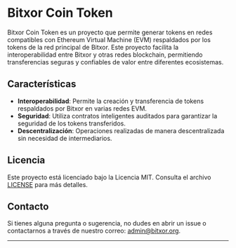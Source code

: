 # Bitxor Coin Token

Bitxor Coin Token es un proyecto que permite generar tokens en redes compatibles con Ethereum Virtual Machine (EVM) respaldados por los tokens de la red principal de Bitxor. Este proyecto facilita la interoperabilidad entre Bitxor y otras redes blockchain, permitiendo transferencias seguras y confiables de valor entre diferentes ecosistemas.

## Características

- **Interoperabilidad**: Permite la creación y transferencia de tokens respaldados por Bitxor en varias redes EVM.
- **Seguridad**: Utiliza contratos inteligentes auditados para garantizar la seguridad de los tokens transferidos.
- **Descentralización**: Operaciones realizadas de manera descentralizada sin necesidad de intermediarios.


## Licencia

Este proyecto está licenciado bajo la Licencia MIT. Consulta el archivo [LICENSE](LICENSE) para más detalles.

## Contacto

Si tienes alguna pregunta o sugerencia, no dudes en abrir un issue o contactarnos a través de nuestro correo: admin@bitxor.org.

---
